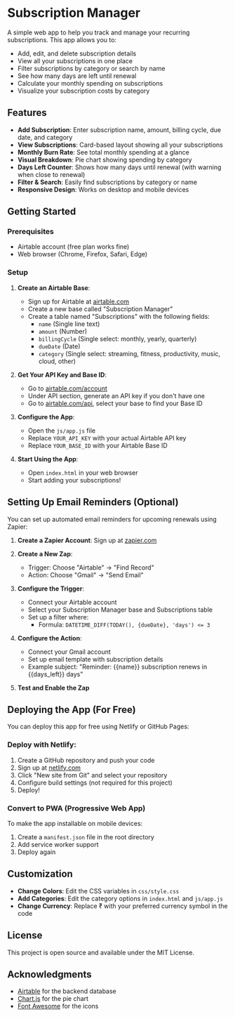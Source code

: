 # Subscription Manager

A simple web app to help you track and manage your recurring subscriptions. This app allows you to:

- Add, edit, and delete subscription details
- View all your subscriptions in one place
- Filter subscriptions by category or search by name
- See how many days are left until renewal
- Calculate your monthly spending on subscriptions
- Visualize your subscription costs by category

## Features

- **Add Subscription**: Enter subscription name, amount, billing cycle, due date, and category
- **View Subscriptions**: Card-based layout showing all your subscriptions
- **Monthly Burn Rate**: See total monthly spending at a glance
- **Visual Breakdown**: Pie chart showing spending by category
- **Days Left Counter**: Shows how many days until renewal (with warning when close to renewal)
- **Filter & Search**: Easily find subscriptions by category or name
- **Responsive Design**: Works on desktop and mobile devices

## Getting Started

### Prerequisites

- Airtable account (free plan works fine)
- Web browser (Chrome, Firefox, Safari, Edge)

### Setup

1. **Create an Airtable Base**:
   - Sign up for Airtable at [airtable.com](https://airtable.com)
   - Create a new base called "Subscription Manager"
   - Create a table named "Subscriptions" with the following fields:
     - `name` (Single line text)
     - `amount` (Number)
     - `billingCycle` (Single select: monthly, yearly, quarterly)
     - `dueDate` (Date)
     - `category` (Single select: streaming, fitness, productivity, music, cloud, other)

2. **Get Your API Key and Base ID**:
   - Go to [airtable.com/account](https://airtable.com/account)
   - Under API section, generate an API key if you don't have one
   - Go to [airtable.com/api](https://airtable.com/api), select your base to find your Base ID

3. **Configure the App**:
   - Open the `js/app.js` file 
   - Replace `YOUR_API_KEY` with your actual Airtable API key
   - Replace `YOUR_BASE_ID` with your Airtable Base ID

4. **Start Using the App**:
   - Open `index.html` in your web browser
   - Start adding your subscriptions!

## Setting Up Email Reminders (Optional)

You can set up automated email reminders for upcoming renewals using Zapier:

1. **Create a Zapier Account**: Sign up at [zapier.com](https://zapier.com)

2. **Create a New Zap**:
   - Trigger: Choose "Airtable" → "Find Record"
   - Action: Choose "Gmail" → "Send Email"

3. **Configure the Trigger**:
   - Connect your Airtable account
   - Select your Subscription Manager base and Subscriptions table
   - Set up a filter where:
     - Formula: `DATETIME_DIFF(TODAY(), {dueDate}, 'days') <= 3`

4. **Configure the Action**:
   - Connect your Gmail account
   - Set up email template with subscription details
   - Example subject: "Reminder: {{name}} subscription renews in {{days_left}} days"

5. **Test and Enable the Zap**

## Deploying the App (For Free)

You can deploy this app for free using Netlify or GitHub Pages:

### Deploy with Netlify:

1. Create a GitHub repository and push your code
2. Sign up at [netlify.com](https://netlify.com)
3. Click "New site from Git" and select your repository
4. Configure build settings (not required for this project)
5. Deploy!

### Convert to PWA (Progressive Web App)

To make the app installable on mobile devices:

1. Create a `manifest.json` file in the root directory
2. Add service worker support 
3. Deploy again

## Customization

- **Change Colors**: Edit the CSS variables in `css/style.css`
- **Add Categories**: Edit the category options in `index.html` and `js/app.js`
- **Change Currency**: Replace ₹ with your preferred currency symbol in the code

## License

This project is open source and available under the MIT License.

## Acknowledgments

- [Airtable](https://airtable.com) for the backend database
- [Chart.js](https://www.chartjs.org) for the pie chart
- [Font Awesome](https://fontawesome.com) for the icons 